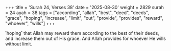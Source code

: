 +++
title = 'Surah 24, Verses 38'
date = '2025-08-30'
weight = 2829
surah = 24
ayah = 38
tags = ["according", "allah", "best", "deed", "deeds", "grace", "hoping", "increase", "limit", "out", "provide", "provides", "reward", "whoever", "wills"]
+++

˹hoping˺ that Allah may reward them according to the best of their deeds, and increase them out of His grace. And Allah provides for whoever He wills without limit.